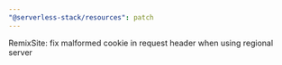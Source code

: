 ```yaml
---
"@serverless-stack/resources": patch
---
```


RemixSite: fix malformed cookie in request header when using regional server
